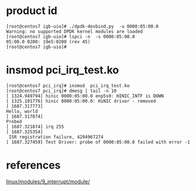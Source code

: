 # product id
```
[root@centos7 igb-uio]# ./dpdk-devbind.py  -u 0000:05:00.0
Warning: no supported DPDK kernel modules are loaded
[root@centos7 igb-uio]# lspci -n  -s 0000:05:00.0
05:00.0 0200: 19e5:0200 (rev 45)
[root@centos7 igb-uio]# 
```

#  insmod  pci_irq_test.ko 
```
[root@centos7 pci_irq]# insmod  pci_irq_test.ko 
[root@centos7 pci_irq]# dmesg | tail -n 10
[ 1324.949794] hinic 0000:05:00.0 enp5s0: HINIC_INTF is DOWN
[ 1325.101776] hinic 0000:05:00.0: HiNIC driver - removed
[ 1687.317773] 
Hello, world
[ 1687.317874] 
Probed
[ 1687.321874] irq 255
[ 1687.325354] 
 ISR registration failure, 4294967274
[ 1687.327459] Test Driver: probe of 0000:05:00.0 failed with error -1
```

# references

[linux/modules/9_interrupt/module/](https://github.com/gopakumar-thekkedath/linux/tree/master/modules/9_interrupt/module)
